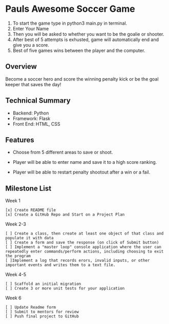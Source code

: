 # Pauls Awesome Soccer Game 

1. To start the game type in python3 main.py in terminal.
2. Enter Your Name 
2. Then you will be asked to whether you want to be the goalie or shooter. 
3. After best of 5 attempts is exhusted, game will automatically end and give you a score.
4. Best of five games wins between the player and the computer.

## Overview
Become a soccer hero and score the winning penalty kick or be the goal keeper that saves the day!

## Technical Summary

* Backend: Python
* Framework: Flask
* Front End: HTML, CSS

## Features

* Choose from 5 different areas to save or shoot.

* Player will be able to enter name and save it to a high score ranking.

* Player will be able to restart penalty shootout after a win or a fail. 

## Milestone List

Week 1

    [x] Create README file
    [x] Create a GitHub Repo and Start on a Project Plan

Week 2-3

    [ ] Create a class, then create at least one object of that class and populate it with data
    [ ] Create a form and save the response (on click of Submit button)
    [ ] Implement a "master loop" console application where the user can repeatedly enter commands/perform actions, including choosing to exit the program
    [ ]Implement a log that records erors, invalid inputs, or other important events and writes them to a text file. 

    
Week 4-5

    [ ] Scaffold an initial migration
    [ ] Create 3 or more unit tests for your application
  
Week 6

    [ ] Update Readme form
    [ ] Submit to mentors for review 
    [ ] Push final project to GitHub




